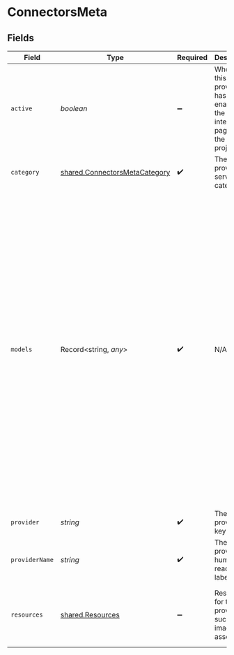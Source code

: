 # ConnectorsMeta


## Fields

| Field                                                                                                                                                                                                                                                                                                                                                                                     | Type                                                                                                                                                                                                                                                                                                                                                                                      | Required                                                                                                                                                                                                                                                                                                                                                                                  | Description                                                                                                                                                                                                                                                                                                                                                                               | Example                                                                                                                                                                                                                                                                                                                                                                                   |
| ----------------------------------------------------------------------------------------------------------------------------------------------------------------------------------------------------------------------------------------------------------------------------------------------------------------------------------------------------------------------------------------- | ----------------------------------------------------------------------------------------------------------------------------------------------------------------------------------------------------------------------------------------------------------------------------------------------------------------------------------------------------------------------------------------- | ----------------------------------------------------------------------------------------------------------------------------------------------------------------------------------------------------------------------------------------------------------------------------------------------------------------------------------------------------------------------------------------- | ----------------------------------------------------------------------------------------------------------------------------------------------------------------------------------------------------------------------------------------------------------------------------------------------------------------------------------------------------------------------------------------- | ----------------------------------------------------------------------------------------------------------------------------------------------------------------------------------------------------------------------------------------------------------------------------------------------------------------------------------------------------------------------------------------- |
| `active`                                                                                                                                                                                                                                                                                                                                                                                  | *boolean*                                                                                                                                                                                                                                                                                                                                                                                 | :heavy_minus_sign:                                                                                                                                                                                                                                                                                                                                                                        | Whether this provider has been enabled on the integrations page for the current project                                                                                                                                                                                                                                                                                                   | true                                                                                                                                                                                                                                                                                                                                                                                      |
| `category`                                                                                                                                                                                                                                                                                                                                                                                | [shared.ConnectorsMetaCategory](../../../sdk/models/shared/connectorsmetacategory.md)                                                                                                                                                                                                                                                                                                     | :heavy_check_mark:                                                                                                                                                                                                                                                                                                                                                                        | The provider service category                                                                                                                                                                                                                                                                                                                                                             | hris                                                                                                                                                                                                                                                                                                                                                                                      |
| `models`                                                                                                                                                                                                                                                                                                                                                                                  | Record<string, *any*>                                                                                                                                                                                                                                                                                                                                                                     | :heavy_check_mark:                                                                                                                                                                                                                                                                                                                                                                        | N/A                                                                                                                                                                                                                                                                                                                                                                                       | {<br/>"employees": {<br/>"create": {<br/>"apiPath": "/unified/hris/employees/:id",<br/>"input": {<br/>"defaultFields": [<br/>{<br/>"name": "first_name",<br/>"type": "string"<br/>}<br/>]<br/>},<br/>"output": {<br/>"defaultFields": [<br/>{<br/>"name": "id",<br/>"type": "string"<br/>}<br/>]<br/>}<br/>}<br/>},<br/>"time_off": {<br/>"get": {<br/>"apiPath": "/unified/hris/employees/:id/time_off/:id",<br/>"output": {<br/>"defaultFields": [<br/>{<br/>"name": "id",<br/>"type": "string"<br/>}<br/>]<br/>}<br/>}<br/>}<br/>} |
| `provider`                                                                                                                                                                                                                                                                                                                                                                                | *string*                                                                                                                                                                                                                                                                                                                                                                                  | :heavy_check_mark:                                                                                                                                                                                                                                                                                                                                                                        | The provider key                                                                                                                                                                                                                                                                                                                                                                          | hibob                                                                                                                                                                                                                                                                                                                                                                                     |
| `providerName`                                                                                                                                                                                                                                                                                                                                                                            | *string*                                                                                                                                                                                                                                                                                                                                                                                  | :heavy_check_mark:                                                                                                                                                                                                                                                                                                                                                                        | The provider human-readable label                                                                                                                                                                                                                                                                                                                                                         | Hibob                                                                                                                                                                                                                                                                                                                                                                                     |
| `resources`                                                                                                                                                                                                                                                                                                                                                                               | [shared.Resources](../../../sdk/models/shared/resources.md)                                                                                                                                                                                                                                                                                                                               | :heavy_minus_sign:                                                                                                                                                                                                                                                                                                                                                                        | Resources for this provider, such as image assets                                                                                                                                                                                                                                                                                                                                         | {<br/>"images": {<br/>"logo_url": "https://app.stackone.com/assets/logos/hibob.png",<br/>"original_logo_horizontal_url": "https://app.stackone.com/assets/logos/original/hibob_horizontal.png"<br/>}<br/>}                                                                                                                                                                                |